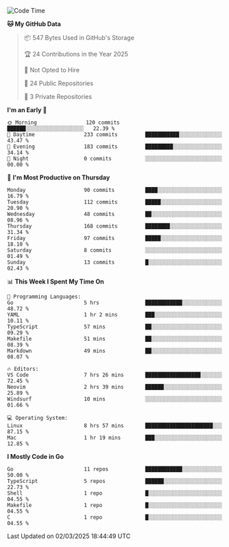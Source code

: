<!--START_SECTION:waka-->
![Code Time](http://img.shields.io/badge/Code%20Time-1%2C117%20hrs%2051%20mins-blue)

**🐱 My GitHub Data** 

> 📦 547 Bytes Used in GitHub's Storage 
 > 
> 🏆 24 Contributions in the Year 2025
 > 
> 🚫 Not Opted to Hire
 > 
> 📜 24 Public Repositories 
 > 
> 🔑 3 Private Repositories 
 > 
**I'm an Early 🐤** 

```text
🌞 Morning                120 commits         ██████░░░░░░░░░░░░░░░░░░░   22.39 % 
🌆 Daytime                233 commits         ███████████░░░░░░░░░░░░░░   43.47 % 
🌃 Evening                183 commits         █████████░░░░░░░░░░░░░░░░   34.14 % 
🌙 Night                  0 commits           ░░░░░░░░░░░░░░░░░░░░░░░░░   00.00 % 
```
📅 **I'm Most Productive on Thursday** 

```text
Monday                   90 commits          ████░░░░░░░░░░░░░░░░░░░░░   16.79 % 
Tuesday                  112 commits         █████░░░░░░░░░░░░░░░░░░░░   20.90 % 
Wednesday                48 commits          ██░░░░░░░░░░░░░░░░░░░░░░░   08.96 % 
Thursday                 168 commits         ████████░░░░░░░░░░░░░░░░░   31.34 % 
Friday                   97 commits          █████░░░░░░░░░░░░░░░░░░░░   18.10 % 
Saturday                 8 commits           ░░░░░░░░░░░░░░░░░░░░░░░░░   01.49 % 
Sunday                   13 commits          █░░░░░░░░░░░░░░░░░░░░░░░░   02.43 % 
```


📊 **This Week I Spent My Time On** 

```text
💬 Programming Languages: 
Go                       5 hrs               ████████████░░░░░░░░░░░░░   48.72 % 
YAML                     1 hr 2 mins         ███░░░░░░░░░░░░░░░░░░░░░░   10.11 % 
TypeScript               57 mins             ██░░░░░░░░░░░░░░░░░░░░░░░   09.29 % 
Makefile                 51 mins             ██░░░░░░░░░░░░░░░░░░░░░░░   08.39 % 
Markdown                 49 mins             ██░░░░░░░░░░░░░░░░░░░░░░░   08.07 % 

🔥 Editors: 
VS Code                  7 hrs 26 mins       ██████████████████░░░░░░░   72.45 % 
Neovim                   2 hrs 39 mins       ██████░░░░░░░░░░░░░░░░░░░   25.89 % 
Windsurf                 10 mins             ░░░░░░░░░░░░░░░░░░░░░░░░░   01.66 % 

💻 Operating System: 
Linux                    8 hrs 57 mins       ██████████████████████░░░   87.15 % 
Mac                      1 hr 19 mins        ███░░░░░░░░░░░░░░░░░░░░░░   12.85 % 
```

**I Mostly Code in Go** 

```text
Go                       11 repos            ████████████░░░░░░░░░░░░░   50.00 % 
TypeScript               5 repos             ██████░░░░░░░░░░░░░░░░░░░   22.73 % 
Shell                    1 repo              █░░░░░░░░░░░░░░░░░░░░░░░░   04.55 % 
Makefile                 1 repo              █░░░░░░░░░░░░░░░░░░░░░░░░   04.55 % 
C                        1 repo              █░░░░░░░░░░░░░░░░░░░░░░░░   04.55 % 
```




 Last Updated on 02/03/2025 18:44:49 UTC
<!--END_SECTION:waka-->
